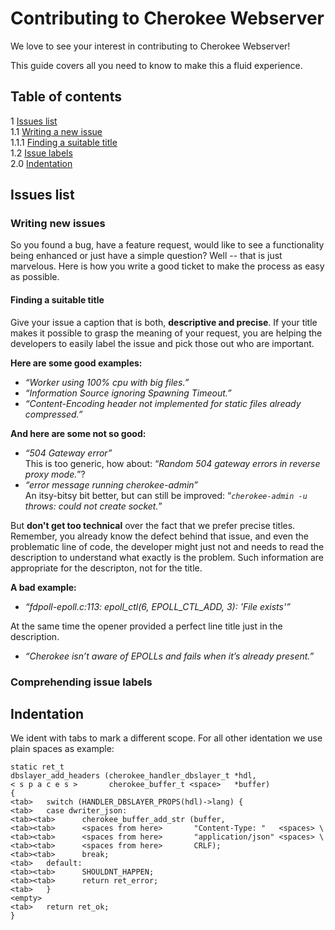 # Contributing to Cherokee Webserver

We love to see your interest in contributing to Cherokee Webserver!

This guide covers all you need to know to make this a fluid experience.

## Table of contents

1 [Issues list](#issues-iist)  
1.1 [Writing a new issue](#writing-a-new-issue)  
1.1.1 [Finding a suitable title](#finding-a-suitable-title)  
1.2 [Issue labels](#issue-labels)  
2.0 [Indentation](#indentation)

## Issues list

### Writing new issues

So you found a bug, have a feature request, would like to see a functionality being enhanced or just have a simple question? Well -- that is just marvelous. Here is how you write a good ticket to make the process as easy as possible.

#### Finding a suitable title

Give your issue a caption that is both, **descriptive and precise**. If your title makes it possible to grasp the meaning of your request, you are helping the developers to easily label the issue and pick those out who are important.

**Here are some good examples:**
- *“Worker using 100% cpu with big files.”*
- *“Information Source ignoring Spawning Timeout.”*
- *“Content-Encoding header not implemented for static files already compressed.”*

**And here are some not so good:**
- *“504 Gateway error”*  
  This is too generic, how about: “*Random 504 gateway errors in reverse proxy mode.*”?
- *“error message running cherokee-admin”*  
  An itsy-bitsy bit better, but can still be improved: “*`cherokee-admin -u` throws: could not create socket.*”

But **don't get too technical** over the fact that we prefer precise titles. Remember, you already know the defect behind that issue, and even the problematic line of code, the developer might just not and needs to read the description to understand what exactly is the problem. Such information are appropriate for the descripton, not for the title.

**A bad example:**
- *“fdpoll-epoll.c:113: epoll_ctl(6, EPOLL_CTL_ADD, 3): 'File exists'”*

At the same time the opener provided a perfect line title just in the description.
- *“Cherokee isn’t aware of EPOLLs and fails when it’s already present.”*

### Comprehending issue labels

## Indentation

We ident with tabs to mark a different scope. For all other identation we use plain spaces as example:

```
static ret_t
dbslayer_add_headers (cherokee_handler_dbslayer_t *hdl,
< s p a c e s >       cherokee_buffer_t <space>   *buffer)
{
<tab>   switch (HANDLER_DBSLAYER_PROPS(hdl)->lang) {
<tab>   case dwriter_json:
<tab><tab>      cherokee_buffer_add_str (buffer,
<tab><tab>      <spaces from here>       "Content-Type: "   <spaces> \
<tab><tab>      <spaces from here>       "application/json" <spaces> \
<tab><tab>      <spaces from here>       CRLF);
<tab><tab>      break;
<tab>   default:
<tab><tab>      SHOULDNT_HAPPEN;
<tab><tab>      return ret_error;
<tab>   }
<empty>
<tab>   return ret_ok;
}
```
